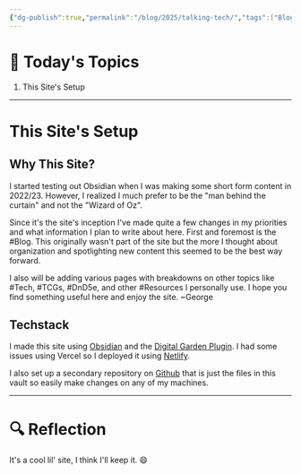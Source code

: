 ```yaml
---
{"dg-publish":true,"permalink":"/blog/2025/talking-tech/","tags":["Blog"],"updated":"2025-07-14T15:13:16.027-04:00"}
---
```


# 📅 Today's Topics

1. This Site's Setup

---
# This Site's Setup

## Why This Site?

I started testing out Obsidian when I was making some short form content in 2022/23. However, I realized I much prefer to be the "man behind the curtain" and not the "Wizard of Oz". 

Since it's the site's inception I've made quite a few changes in my priorities and what information I plan to write about here. First and foremost is the #Blog. This originally wasn't part of the site but the more I thought about organization and spotlighting new content this seemed to be the best way forward. 

I also will be adding various pages with breakdowns on other topics like #Tech, #TCGs, #DnD5e, and other #Resources I personally use. I hope you find something useful here and enjoy the site.
~George

## Techstack
I made this site using [Obsidian](https://obsidian.md/) and the [Digital Garden Plugin](https://dg-docs.ole.dev/). I had some issues using Vercel so I deployed it using [Netlify](https://www.netlify.com/). 

I also set up a secondary repository on [Github](https://github.com/) that is just the files in this vault so easily make changes on any of my machines. 

---

# 🔍 Reflection 

It's a cool lil' site, I think I'll keep it. 😄